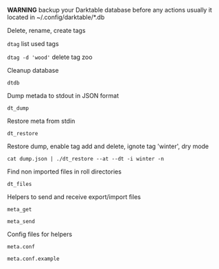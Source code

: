 **WARNING** backup your Darktable database before any actions
usually it located in ~/.config/darktable/*.db

Delete, rename, create tags

`dtag` list used tags 

`dtag -d 'wood'` delete tag zoo

Cleanup database

`dtdb`

Dump metada to stdout in JSON format

`dt_dump`

Restore meta from stdin

`dt_restore`

Restore dump, enable tag add and delete, ignote tag 'winter', dry mode

`cat dump.json | ./dt_restore --at --dt -i winter -n`

Find non imported files in roll directories

`dt_files`

Helpers to send and receive export/import files

`meta_get`

`meta_send`

Config files for helpers

`meta.conf`

`meta.conf.example`
